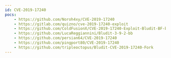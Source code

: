 ```yaml
---
id: CVE-2019-17240
pocs:
    - https://github.com/Noroh4xy/CVE-2019-17240
    - https://gitlab.com/quizno/cve-2019-17240-exploit
    - https://github.com/ColdFusionX/CVE-2019-17240-Exploit-Bludit-BF-bypass
    - https://github.com/LucaReggiannini/Bludit-3-9-2-bb
    - https://github.com/persian64/CVE-2019-17240
    - https://github.com/pingport80/CVE-2019-17240
    - https://github.com/tripleoctopus/Bludit-CVE-2019-17240-Fork
---
```

